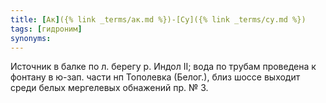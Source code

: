 ```yaml
---
title: [Ак]({% link _terms/ак.md %})-[Су]({% link _terms/су.md %})
tags: [гидроним]
synonyms:
---
```


Источник в балке по л. берегу р. Индол II; вода по трубам проведена к фонтану в
ю-зап. части нп Тополевка (Белог.), близ шоссе выходит среди белых мергелевых
обнажений пр. № 3.
